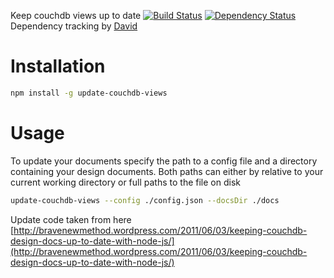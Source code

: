 Keep couchdb views up to date
[![Build Status](https://travis-ci.org/nisaacson/couchdb-update-views.png)](https://travis-ci.org/nisaacson/couchdb-update-views)
[![Dependency Status](https://david-dm.org/nisaacson/couchdb-update-views/status.png)](https://david-dm.org/nisaacson/couchdb-update-views/status)
Dependency tracking by [David](http://david-dm.org/)


# Installation
```bash
npm install -g update-couchdb-views
```


# Usage
To update your documents specify the path to a config file and a directory containing your design documents. Both paths can either by relative to your current working directory or full paths to the file on disk
```bash
update-couchdb-views --config ./config.json --docsDir ./docs
```

Update code taken from here
[http://bravenewmethod.wordpress.com/2011/06/03/keeping-couchdb-design-docs-up-to-date-with-node-js/](http://bravenewmethod.wordpress.com/2011/06/03/keeping-couchdb-design-docs-up-to-date-with-node-js/)
